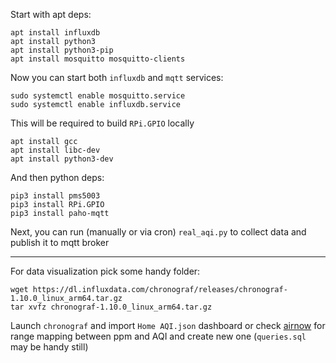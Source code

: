 Start with apt deps:
```
apt install influxdb
apt install python3
apt install python3-pip
apt install mosquitto mosquitto-clients
```
Now you can start both `influxdb` and `mqtt` services:
```
sudo systemctl enable mosquitto.service
sudo systemctl enable influxdb.service
```

This will be required to build `RPi.GPIO` locally
```
apt install gcc
apt install libc-dev
apt install python3-dev
```
And then python deps:
```
pip3 install pms5003
pip3 install RPi.GPIO
pip3 install paho-mqtt
```


Next, you can run (manually or via cron) `real_aqi.py` to collect data and publish it to mqtt broker

---

For data visualization pick some handy folder:
```
wget https://dl.influxdata.com/chronograf/releases/chronograf-1.10.0_linux_arm64.tar.gz
tar xvfz chronograf-1.10.0_linux_arm64.tar.gz
```

Launch `chronograf` and import `Home AQI.json` dashboard or check [airnow](https://www.airnow.gov/sites/default/files/2020-05/aqi-technical-assistance-document-sept2018.pdf) for range mapping between ppm and AQI and create new one (`queries.sql` may be handy still)
